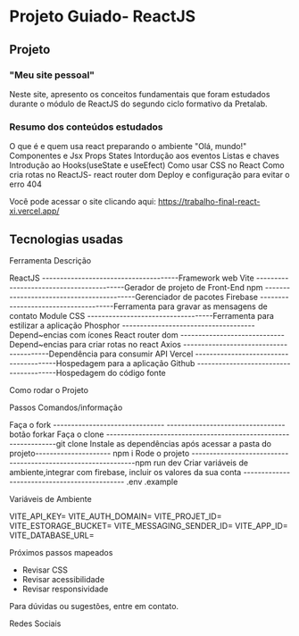 # Projeto Guiado- ReactJS




## Projeto

### "Meu site pessoal"


Neste site, apresento os conceitos fundamentais que foram estudados durante o módulo de ReactJS do segundo ciclo formativo da Pretalab.


### Resumo dos conteúdos estudados

O que é e quem usa react
preparando o ambiente
"Olá, mundo!"
Componentes e Jsx
Props
States
Intordução aos eventos
Listas e chaves
Introdução ao Hooks(useState e useEfect)
Como usar CSS no React
Como cria rotas no ReactJS- react router dom
Deploy e configuração para evitar o erro 404

Você pode acessar o site clicando aqui: https://trabalho-final-react-xi.vercel.app/


## Tecnologias usadas

Ferramenta                                    Descrição

ReactJS --------------------------------------Framework web
Vite -----------------------------------------Gerador de projeto de Front-End
npm ------------------------------------------Gerenciador de pacotes
Firebase -------------------------------------Ferramenta para gravar as mensagens de contato
Module CSS -----------------------------------Ferramenta para estilizar a aplicação
Phosphor -------------------------------------Depend~encias com ícones
React router dom -----------------------------Depend~encias para criar rotas no react
Axios ----------------------------------------Dependência para consumir API
Vercel ---------------------------------------Hospedagem para a aplicação
Github ---------------------------------------Hospedagem do código fonte


Como rodar o Projeto

Passos                                        Comandos/informação

Faça o fork ------------------------------- ---------------------------------botão forkar
Faça o clone ----------------------------------------------------------------git clone
Instale as dependências após acessar a pasta do projeto--------------------- npm i
Rode o projeto --------------------------------------------------------------npm run dev
Criar variáveis de ambiente,integrar com firebase,
incluir os valores da sua conta --------------------------------------------- .env .example 

Variáveis de Ambiente

VITE_API_KEY=
VITE_AUTH_DOMAIN=
VITE_PROJET_ID=
VITE_ESTORAGE_BUCKET=
VITE_MESSAGING_SENDER_ID=
VITE_APP_ID=
VITE_DATABASE_URL=

Próximos passos mapeados

- Revisar CSS
- Revisar acessibilidade
- Revisar responsividade


Para dúvidas ou sugestões, entre em contato.

Redes Sociais





